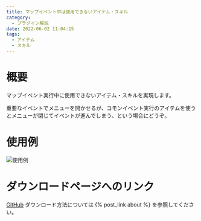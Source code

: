 ```yaml
---
title: マップイベント中は使用できないアイテム・スキル
category:
  - プラグイン解説
date: 2022-06-02 11:04:15
tags:
  - アイテム
  - スキル
---
```


# 概要

マップイベント実行中に使用できないアイテム・スキルを実現します。

重要なイベントでメニューを開かせるが、コモンイベント実行のアイテムを使うとメニューが閉じてイベントが進んでしまう、という場合にどうぞ。

# 使用例

![使用例](setting.png "設定例")

# ダウンロードページへのリンク

[GitHub](https://github.com/elleonard/DarkPlasma-MZ-Plugins/blob/release/DarkPlasma_UnusableItemWithMapEvent.js)
ダウンロード方法については {% post_link about %} を参照してください。
